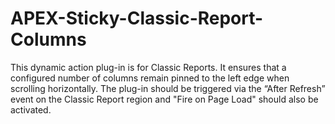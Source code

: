 # APEX-Sticky-Classic-Report-Columns
This dynamic action plug-in is for Classic Reports. It ensures that a configured number of columns remain pinned to the left edge when scrolling horizontally. The plug-in should be triggered via the “After Refresh” event on the Classic Report region and "Fire on Page Load" should also be activated.
